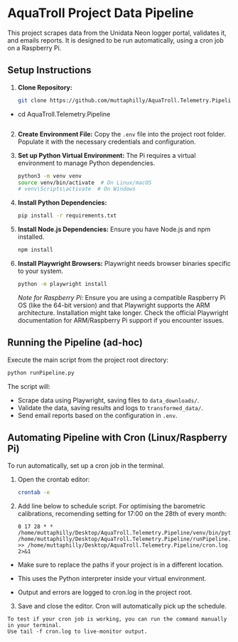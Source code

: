 # AquaTroll Project Data Pipeline

This project scrapes data from the Unidata Neon logger portal, validates it, and emails reports. It is designed to be run automatically, using a cron job on a Raspberry Pi.

## Setup Instructions

1.  **Clone Repository:**
    ```bash
    git clone https://github.com/muttaphilly/AquaTroll.Telemetry.Pipeline.git
+   cd AquaTroll.Telemetry.Pipeline
    ```

2.  **Create Environment File:**
    Copy the `.env` file into the project root folder. Populate it with the necessary credentials and configuration. 

3.  **Set up Python Virtual Environment:**
    The Pi requires a virtual environment to manage Python dependencies.
    ```bash
    python3 -m venv venv
    source venv/bin/activate  # On Linux/macOS
    # venv\Scripts\activate  # On Windows
    ```

4.  **Install Python Dependencies:**
    ```bash
    pip install -r requirements.txt
    ```

5.  **Install Node.js Dependencies:**
    Ensure you have Node.js and npm installed.
    ```bash
    npm install
    ```

6.  **Install Playwright Browsers:**
    Playwright needs browser binaries specific to your system.
    ```bash
    python -m playwright install

    ```
    *Note for Raspberry Pi:* Ensure you are using a compatible Raspberry Pi OS (like the 64-bit version) and that Playwright supports the ARM architecture. Installation might take longer. Check the official Playwright documentation for ARM/Raspberry Pi support if you encounter issues.

## Running the Pipeline (ad-hoc)

Execute the main script from the project root directory:

```bash
python runPipeline.py
```

The script will:
*   Scrape data using Playwright, saving files to `data_downloads/`.
*   Validate the data, saving results and logs to `transformed_data/`.
*   Send email reports based on the configuration in `.env`.

## Automating Pipeline with Cron (Linux/Raspberry Pi)

To run automatically, set up a cron job in the terminal.

1.  Open the crontab editor:
    ```bash
    crontab -e
    ```
2.  Add line below to schedule script. For optimising the barometric calibrations, recomending setting for 17:00 on the 28th of every month:
    ```cron
    0 17 28 * * /home/muttaphilly/Desktop/AquaTroll.Telemetry.Pipeline/venv/bin/python /home/muttaphilly/Desktop/AquaTroll.Telemetry.Pipeline/runPipeline.py >> /home/muttaphilly/Desktop/AquaTroll.Telemetry.Pipeline/cron.log 2>&1
    ```
* Make sure to replace the paths if your project is in a different location.

* This uses the Python interpreter inside your virtual environment.

* Output and errors are logged to cron.log in the project root.

3.  Save and close the editor. Cron will automatically pick up the schedule.
```💡 Tip: 
To test if your cron job is working, you can run the command manually in your terminal.
Use tail -f cron.log to live-monitor output.
```